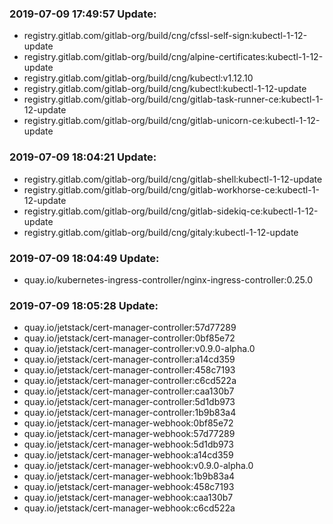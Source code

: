 ### 2019-07-09 17:49:57 Update:

- registry.gitlab.com/gitlab-org/build/cng/cfssl-self-sign:kubectl-1-12-update
- registry.gitlab.com/gitlab-org/build/cng/alpine-certificates:kubectl-1-12-update
- registry.gitlab.com/gitlab-org/build/cng/kubectl:v1.12.10
- registry.gitlab.com/gitlab-org/build/cng/kubectl:kubectl-1-12-update
- registry.gitlab.com/gitlab-org/build/cng/gitlab-task-runner-ce:kubectl-1-12-update
- registry.gitlab.com/gitlab-org/build/cng/gitlab-unicorn-ce:kubectl-1-12-update
### 2019-07-09 18:04:21 Update:

- registry.gitlab.com/gitlab-org/build/cng/gitlab-shell:kubectl-1-12-update
- registry.gitlab.com/gitlab-org/build/cng/gitlab-workhorse-ce:kubectl-1-12-update
- registry.gitlab.com/gitlab-org/build/cng/gitlab-sidekiq-ce:kubectl-1-12-update
- registry.gitlab.com/gitlab-org/build/cng/gitaly:kubectl-1-12-update
### 2019-07-09 18:04:49 Update:

- quay.io/kubernetes-ingress-controller/nginx-ingress-controller:0.25.0
### 2019-07-09 18:05:28 Update:

- quay.io/jetstack/cert-manager-controller:57d77289
- quay.io/jetstack/cert-manager-controller:0bf85e72
- quay.io/jetstack/cert-manager-controller:v0.9.0-alpha.0
- quay.io/jetstack/cert-manager-controller:a14cd359
- quay.io/jetstack/cert-manager-controller:458c7193
- quay.io/jetstack/cert-manager-controller:c6cd522a
- quay.io/jetstack/cert-manager-controller:caa130b7
- quay.io/jetstack/cert-manager-controller:5d1db973
- quay.io/jetstack/cert-manager-controller:1b9b83a4
- quay.io/jetstack/cert-manager-webhook:0bf85e72
- quay.io/jetstack/cert-manager-webhook:57d77289
- quay.io/jetstack/cert-manager-webhook:5d1db973
- quay.io/jetstack/cert-manager-webhook:a14cd359
- quay.io/jetstack/cert-manager-webhook:v0.9.0-alpha.0
- quay.io/jetstack/cert-manager-webhook:1b9b83a4
- quay.io/jetstack/cert-manager-webhook:458c7193
- quay.io/jetstack/cert-manager-webhook:caa130b7
- quay.io/jetstack/cert-manager-webhook:c6cd522a
